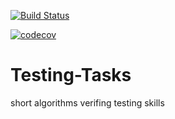 [![Build Status](https://travis-ci.org/majkel84/Testing-Tasks.svg?branch=master)](https://travis-ci.org/majkel84/Testing-Tasks)

[![codecov](https://codecov.io/gh/majkel84/Testing-Tasks/branch/master/graph/badge.svg)](https://codecov.io/gh/majkel84/Testing-Tasks)

# Testing-Tasks
short algorithms verifing testing skills
